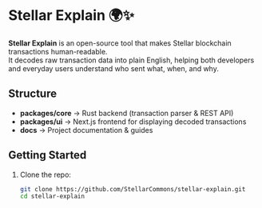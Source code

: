 # Stellar Explain 🌍✨

**Stellar Explain** is an open-source tool that makes Stellar blockchain transactions human-readable.  
It decodes raw transaction data into plain English, helping both developers and everyday users understand who sent what, when, and why.  

## Structure
- **packages/core** → Rust backend (transaction parser & REST API)  
- **packages/ui** → Next.js frontend for displaying decoded transactions  
- **docs** → Project documentation & guides  

## Getting Started
1. Clone the repo:
   ```bash
   git clone https://github.com/StellarCommons/stellar-explain.git
   cd stellar-explain
